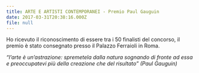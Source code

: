 ```yaml
---
title: ARTE E ARTISTI CONTEMPORANEI - Premio Paul Gauguin
date: 2017-03-31T20:38:16.000Z
file: null
---
```

Ho ricevuto il riconoscimento di essere tra i 50 finalisti del concorso, il premio è stato consegnato presso il Palazzo Ferraioli in Roma. 

<!--more-->

*“l’arte
è un’astrazione: spremetela dalla natura sognando di fronte ad essa e
preoccupatevi più della creazione che del risultato” (Paul Gauguin)*


